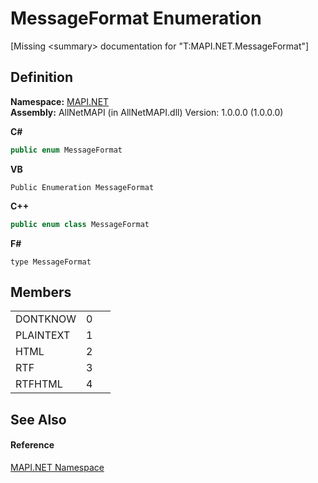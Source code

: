 # MessageFormat Enumeration


\[Missing &lt;summary&gt; documentation for "T:MAPI.NET.MessageFormat"\]



## Definition
**Namespace:** <a href="5bef4637-66f8-16d4-e5f4-4d0da57a1538.md">MAPI.NET</a>  
**Assembly:** AllNetMAPI (in AllNetMAPI.dll) Version: 1.0.0.0 (1.0.0.0)

**C#**
``` C#
public enum MessageFormat
```
**VB**
``` VB
Public Enumeration MessageFormat
```
**C++**
``` C++
public enum class MessageFormat
```
**F#**
``` F#
type MessageFormat
```



## Members
<table>
<tr>
<td>DONTKNOW</td>
<td>0</td>
<td> </td></tr>
<tr>
<td>PLAINTEXT</td>
<td>1</td>
<td> </td></tr>
<tr>
<td>HTML</td>
<td>2</td>
<td> </td></tr>
<tr>
<td>RTF</td>
<td>3</td>
<td> </td></tr>
<tr>
<td>RTFHTML</td>
<td>4</td>
<td> </td></tr>
</table>

## See Also


#### Reference
<a href="5bef4637-66f8-16d4-e5f4-4d0da57a1538.md">MAPI.NET Namespace</a>  
